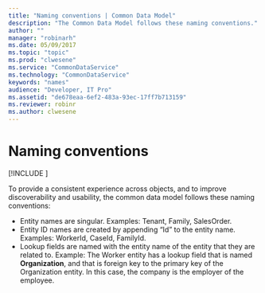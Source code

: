 ```yaml
---
title: "Naming conventions | Common Data Model"
description: "The Common Data Model follows these naming conventions."
author: ""
manager: "robinarh"
ms.date: 05/09/2017
ms.topic: "topic"
ms.prod: "clwesene"
ms.service: "CommonDataService"
ms.technology: "CommonDataService"
keywords: "names"
audience: "Developer, IT Pro"
ms.assetid: "de678eaa-6ef2-483a-93ec-17ff7b713159"
ms.reviewer: robinr
ms.author: clwesene
---
```


# Naming conventions

[!INCLUDE [](../includes/new-version.md)]


To provide a consistent experience across objects, and to improve discoverability and usability, the common data model follows these naming conventions:

* Entity names are singular. Examples: Tenant, Family, SalesOrder.
* Entity ID names are created by appending “Id” to the entity name. Examples: WorkerId, CaseId, FamilyId.
* Lookup fields are named with the entity name of the entity that they are related to. Example: The Worker entity has a lookup field that is named **Organization**, and that is foreign key to the primary key of the Organization entity. In this case, the company is the employer of the employee.
